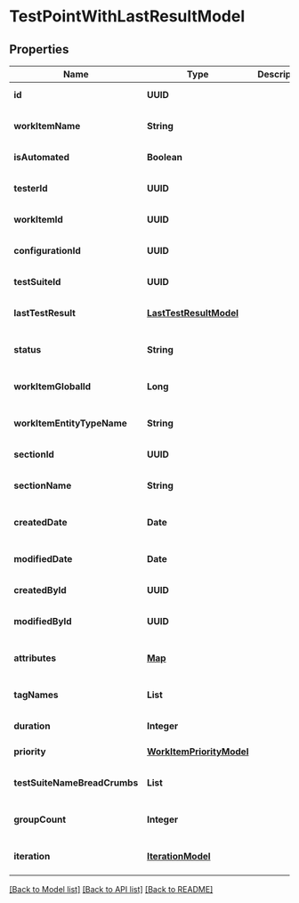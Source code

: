 # TestPointWithLastResultModel
## Properties

| Name | Type | Description | Notes |
|------------ | ------------- | ------------- | -------------|
| **id** | **UUID** |  | [default to null] |
| **workItemName** | **String** |  | [optional] [default to null] |
| **isAutomated** | **Boolean** |  | [default to null] |
| **testerId** | **UUID** |  | [optional] [default to null] |
| **workItemId** | **UUID** |  | [default to null] |
| **configurationId** | **UUID** |  | [optional] [default to null] |
| **testSuiteId** | **UUID** |  | [default to null] |
| **lastTestResult** | [**LastTestResultModel**](LastTestResultModel.md) |  | [optional] [default to null] |
| **status** | **String** |  | [optional] [default to null] |
| **workItemGlobalId** | **Long** |  | [optional] [default to null] |
| **workItemEntityTypeName** | **String** |  | [optional] [default to null] |
| **sectionId** | **UUID** |  | [default to null] |
| **sectionName** | **String** |  | [optional] [default to null] |
| **createdDate** | **Date** |  | [optional] [default to null] |
| **modifiedDate** | **Date** |  | [optional] [default to null] |
| **createdById** | **UUID** |  | [default to null] |
| **modifiedById** | **UUID** |  | [optional] [default to null] |
| **attributes** | [**Map**](AnyType.md) |  | [optional] [default to null] |
| **tagNames** | **List** |  | [optional] [default to null] |
| **duration** | **Integer** |  | [default to null] |
| **priority** | [**WorkItemPriorityModel**](WorkItemPriorityModel.md) |  | [default to null] |
| **testSuiteNameBreadCrumbs** | **List** |  | [optional] [default to null] |
| **groupCount** | **Integer** |  | [optional] [default to null] |
| **iteration** | [**IterationModel**](IterationModel.md) |  | [optional] [default to null] |

[[Back to Model list]](../README.md#documentation-for-models) [[Back to API list]](../README.md#documentation-for-api-endpoints) [[Back to README]](../README.md)

